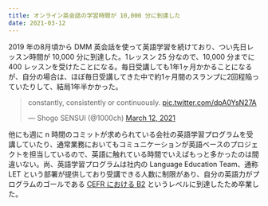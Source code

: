 ```yaml
---
title: オンライン英会話の学習時間が 10,000 分に到達した
date: 2021-03-12
---
```


2019 年の8月頃から DMM 英会話を使って英語学習を続けており、つい先日レッスン時間が 10,000 分に到達した。1レッスン 25 分なので、10,000 分までに 400 レッスンを受けたことになる。毎日受講しても1年1ヶ月かかることになるが、自分の場合は、ほぼ毎日受講してきた中で約1ヶ月間のスランプに2回程陥っていたりして、結局1年半かかった。

<blockquote class="twitter-tweet"><p lang="en" dir="ltr">constantly, consistently or continuously. <a href="https://t.co/dpA0YsN27A">pic.twitter.com/dpA0YsN27A</a></p>&mdash; Shogo SENSUI (@1000ch) <a href="https://twitter.com/1000ch/status/1370224370388365317?ref_src=twsrc%5Etfw">March 12, 2021</a></blockquote>

他にも週に n 時間のコミットが求められている会社の英語学習プログラムを受講していたり、通常業務においてもコミュニケーションが英語ベースのプロジェクトを担当しているので、英語に触れている時間でいえばもっと多かったのは間違いない。尚、英語学習プログラムは社内の Language Education Team、通称 LET という部署が提供しており受講できる人数に制限があり、自分の英語力がプログラムのゴールである [CEFR における B2](https://www.mext.go.jp/b_menu/houdou/30/03/__icsFiles/afieldfile/2019/01/15/1402610_1.pdf) というレベルに到達したため卒業した。
